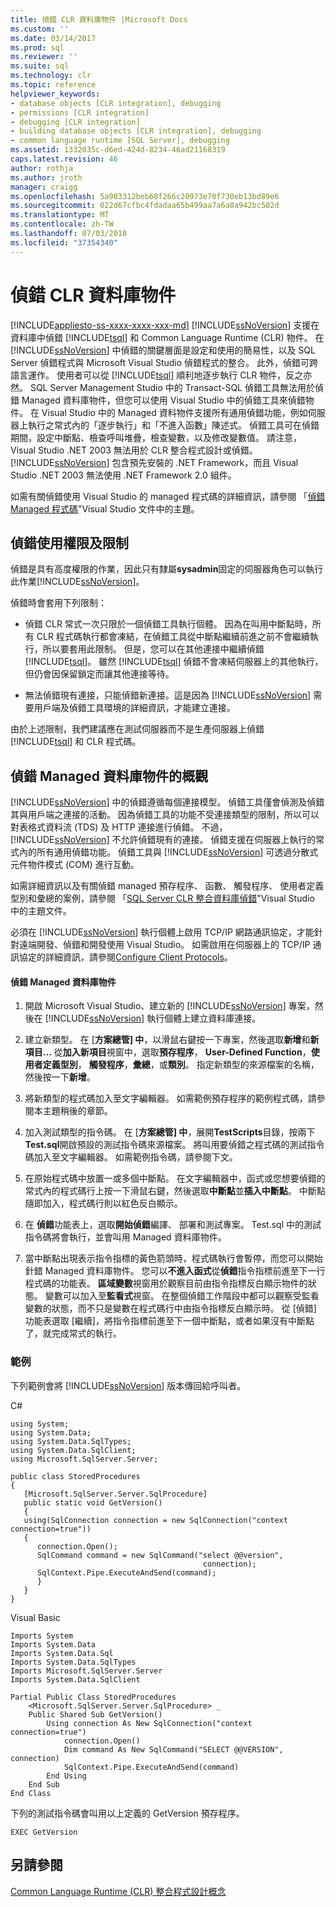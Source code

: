 ```yaml
---
title: 偵錯 CLR 資料庫物件 |Microsoft Docs
ms.custom: ''
ms.date: 03/14/2017
ms.prod: sql
ms.reviewer: ''
ms.suite: sql
ms.technology: clr
ms.topic: reference
helpviewer_keywords:
- database objects [CLR integration], debugging
- permissions [CLR integration]
- debugging [CLR integration]
- building database objects [CLR integration], debugging
- common language runtime [SQL Server], debugging
ms.assetid: 1332035c-d6ed-424d-8234-46ad21168319
caps.latest.revision: 46
author: rothja
ms.author: jroth
manager: craigg
ms.openlocfilehash: 5a983312beb68f266c20973e70f730eb13bd89e6
ms.sourcegitcommit: 022d67cfbc4fdadaa65b499aa7a6a8a942bc502d
ms.translationtype: MT
ms.contentlocale: zh-TW
ms.lasthandoff: 07/03/2018
ms.locfileid: "37354340"
---
```

# <a name="debugging-clr-database-objects"></a>偵錯 CLR 資料庫物件
[!INCLUDE[appliesto-ss-xxxx-xxxx-xxx-md](../../includes/appliesto-ss-xxxx-xxxx-xxx-md.md)]
  [!INCLUDE[ssNoVersion](../../includes/ssnoversion-md.md)] 支援在資料庫中偵錯 [!INCLUDE[tsql](../../includes/tsql-md.md)] 和 Common Language Runtime (CLR) 物件。 在 [!INCLUDE[ssNoVersion](../../includes/ssnoversion-md.md)] 中偵錯的關鍵層面是設定和使用的簡易性，以及 SQL Server 偵錯程式與 Microsoft Visual Studio 偵錯程式的整合。 此外，偵錯可跨語言運作。 使用者可以從 [!INCLUDE[tsql](../../includes/tsql-md.md)] 順利地逐步執行 CLR 物件，反之亦然。 SQL Server Management Studio 中的 Transact-SQL 偵錯工具無法用於偵錯 Managed 資料庫物件，但您可以使用 Visual Studio 中的偵錯工具來偵錯物件。 在 Visual Studio 中的 Managed 資料物件支援所有通用偵錯功能，例如伺服器上執行之常式內的「逐步執行」和「不進入函數」陳述式。 偵錯工具可在偵錯期間，設定中斷點、檢查呼叫堆疊，檢查變數，以及修改變數值。 請注意，Visual Studio .NET 2003 無法用於 CLR 整合程式設計或偵錯。 [!INCLUDE[ssNoVersion](../../includes/ssnoversion-md.md)] 包含預先安裝的 .NET Framework，而且 Visual Studio .NET 2003 無法使用 .NET Framework 2.0 組件。  
  
 如需有關偵錯使用 Visual Studio 的 managed 程式碼的詳細資訊，請參閱 「[偵錯 Managed 程式碼](http://go.microsoft.com/fwlink/?LinkId=120377)"Visual Studio 文件中的主題。  
  
## <a name="debugging-permissions-and-restrictions"></a>偵錯使用權限及限制  
 偵錯是具有高度權限的作業，因此只有隸屬**sysadmin**固定的伺服器角色可以執行此作業[!INCLUDE[ssNoVersion](../../includes/ssnoversion-md.md)]。  
  
 偵錯時會套用下列限制：  
  
-   偵錯 CLR 常式一次只限於一個偵錯工具執行個體。 因為在叫用中斷點時，所有 CLR 程式碼執行都會凍結，在偵錯工具從中斷點繼續前進之前不會繼續執行，所以要套用此限制。 但是，您可以在其他連接中繼續偵錯 [!INCLUDE[tsql](../../includes/tsql-md.md)]。 雖然 [!INCLUDE[tsql](../../includes/tsql-md.md)] 偵錯不會凍結伺服器上的其他執行，但仍會因保留鎖定而讓其他連接等待。  
  
-   無法偵錯現有連接，只能偵錯新連接。這是因為 [!INCLUDE[ssNoVersion](../../includes/ssnoversion-md.md)] 需要用戶端及偵錯工具環境的詳細資訊，才能建立連接。  
  
 由於上述限制，我們建議應在測試伺服器而不是生產伺服器上偵錯 [!INCLUDE[tsql](../../includes/tsql-md.md)] 和 CLR 程式碼。  
  
## <a name="overview-of-debugging-managed-database-objects"></a>偵錯 Managed 資料庫物件的概觀  
 [!INCLUDE[ssNoVersion](../../includes/ssnoversion-md.md)] 中的偵錯遵循每個連接模型。 偵錯工具僅會偵測及偵錯其與用戶端之連接的活動。 因為偵錯工具的功能不受連接類型的限制，所以可以對表格式資料流 (TDS) 及 HTTP 連接進行偵錯。 不過，[!INCLUDE[ssNoVersion](../../includes/ssnoversion-md.md)] 不允許偵錯現有的連接。 偵錯支援在伺服器上執行的常式內的所有通用偵錯功能。 偵錯工具與 [!INCLUDE[ssNoVersion](../../includes/ssnoversion-md.md)] 可透過分散式元件物件模式 (COM) 進行互動。  
  
 如需詳細資訊以及有關偵錯 managed 預存程序、 函數、 觸發程序、 使用者定義型別和彙總的案例，請參閱 「[SQL Server CLR 整合資料庫偵錯](http://go.microsoft.com/fwlink/?LinkId=120378)"Visual Studio 中的主題文件。  
  
 必須在 [!INCLUDE[ssNoVersion](../../includes/ssnoversion-md.md)] 執行個體上啟用 TCP/IP 網路通訊協定，才能針對遠端開發、偵錯和開發使用 Visual Studio。 如需啟用在伺服器上的 TCP/IP 通訊協定的詳細資訊，請參閱[Configure Client Protocols](../../database-engine/configure-windows/configure-client-protocols.md)。  
  
#### <a name="to-debug-a-managed-database-object"></a>偵錯 Managed 資料庫物件  
  
1.  開啟 Microsoft Visual Studio、建立新的 [!INCLUDE[ssNoVersion](../../includes/ssnoversion-md.md)] 專案，然後在 [!INCLUDE[ssNoVersion](../../includes/ssnoversion-md.md)] 執行個體上建立資料庫連接。  
  
2.  建立新類型。 在 [**方案總管] 中**，以滑鼠右鍵按一下專案，然後選取**新增**和**新項目...** 從**加入新項目**視窗中，選取**預存程序**， **User-Defined Function**，**使用者定義型別**， **觸發程序**，**彙總**，或**類別**。 指定新類型的來源檔案的名稱，然後按一下**新增**。  
  
3.  將新類型的程式碼加入至文字編輯器。 如需範例預存程序的範例程式碼，請參閱本主題稍後的章節。  
  
4.  加入測試類型的指令碼。 在 [**方案總管] 中**，展開**TestScripts**目錄，按兩下**Test.sql**開啟預設的測試指令碼來源檔案。 將叫用要偵錯之程式碼的測試指令碼加入至文字編輯器。 如需範例指令碼，請參閱下文。  
  
5.  在原始程式碼中放置一或多個中斷點。 在文字編輯器中，函式或您想要偵錯的常式內的程式碼行上按一下滑鼠右鍵，然後選取**中斷點**並**插入中斷點**。 中斷點隨即加入，程式碼行則以紅色反白顯示。  
  
6.  在 **偵錯**功能表上，選取**開始偵錯**編譯、 部署和測試專案。 Test.sql 中的測試指令碼將會執行，並會叫用 Managed 資料庫物件。  
  
7.  當中斷點出現表示指令指標的黃色箭頭時，程式碼執行會暫停，而您可以開始針錯 Managed 資料庫物件。 您可以**不進入函式**從**偵錯**指令指標前進至下一行程式碼的功能表。 **區域變數**視窗用於觀察目前由指令指標反白顯示物件的狀態。 變數可以加入至**監看式**視窗。 在整個偵錯工作階段中都可以觀察受監看變數的狀態，而不只是變數在程式碼行中由指令指標反白顯示時。 從 [偵錯] 功能表選取 [繼續]，將指令指標前進至下一個中斷點，或者如果沒有中斷點了，就完成常式的執行。  
  
### <a name="example"></a>範例  
 下列範例會將 [!INCLUDE[ssNoVersion](../../includes/ssnoversion-md.md)] 版本傳回給呼叫者。  
  
 C#  
  
```  
using System;  
using System.Data;  
using System.Data.SqlTypes;  
using System.Data.SqlClient;  
using Microsoft.SqlServer.Server;   
  
public class StoredProcedures   
{  
   [Microsoft.SqlServer.Server.SqlProcedure]  
   public static void GetVersion()  
   {  
   using(SqlConnection connection = new SqlConnection("context connection=true"))   
   {  
      connection.Open();  
      SqlCommand command = new SqlCommand("select @@version",  
                                           connection);  
      SqlContext.Pipe.ExecuteAndSend(command);  
      }  
   }  
}  
```  
  
 Visual Basic  
  
```  
Imports System  
Imports System.Data  
Imports System.Data.Sql  
Imports System.Data.SqlTypes  
Imports Microsoft.SqlServer.Server  
Imports System.Data.SqlClient  
  
Partial Public Class StoredProcedures   
    <Microsoft.SqlServer.Server.SqlProcedure> _  
    Public Shared Sub GetVersion()  
        Using connection As New SqlConnection("context connection=true")  
            connection.Open()  
            Dim command As New SqlCommand("SELECT @@VERSION", connection)  
            SqlContext.Pipe.ExecuteAndSend(command)  
        End Using  
    End Sub  
End Class  
```  
  
 下列的測試指令碼會叫用以上定義的 GetVersion 預存程序。  
  
```  
EXEC GetVersion  
```  
  
## <a name="see-also"></a>另請參閱  
 [Common Language Runtime &#40;CLR&#41; 整合程式設計概念](../../relational-databases/clr-integration/common-language-runtime-clr-integration-programming-concepts.md)  
  
  
